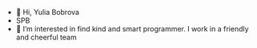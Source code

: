 - 👋 Hi, Yulia Bobrova
- SPB
- 👀 I’m interested in find kind and smart programmer. I work in a friendly and cheerful team
